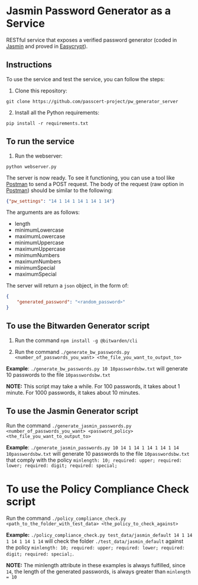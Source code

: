 # Jasmin Password Generator as a Service

RESTful service that exposes a verified password generator (coded in [Jasmin](https://github.com/jasmin-lang/jasmin) and proved in [Easycrypt](https://www.easycrypt.info)).

## Instructions
To use the service and test the service, you can follow the steps:

1. Clone this repository:
```
git clone https://github.com/passcert-project/pw_generator_server
```

2. Install all the Python requirements:

```
pip install -r requirements.txt
```

## To run the service

1. Run the webserver: 

```
python webserver.py
```
The server is now ready. To see it functioning, you can use a tool like [Postman](https://www.postman.com/) to send a POST request. 
The body of the request (raw option in [Postman](https://www.postman.com/)) should be similar to the following:

```json
{"pw_settings": "14 1 14 1 14 1 14 1 14"}
```
The arguments are as follows:

- length
- minimumLowercase
- maximumLowercase
- minimumUppercase
- maximumUppercase
- minimumNumbers
- maximumNumbers
- minimumSpecial
- maximumSpecial

The server will return a `json` object, in the form of:

```json
{
    "generated_password": "<random_password>"
}
```

## To use the Bitwarden Generator script

1. Run the command `npm install -g @bitwarden/cli`

2. Run the command `./generate_bw_passwords.py <number_of_passwords_you_want> <the_file_you_want_to_output_to>`

**Example**: `./generate_bw_passwords.py 10 10passwordsbw.txt` will generate 10 passwords to the file `10passwordsbw.txt` 

**NOTE:** This script may take a while. For 100 passwords, it takes about 1 minute. For 1000 passwords, it takes about 10 minutes.


## To use the Jasmin Generator script

Run the command `./generate_jasmin_passwords.py <number_of_passwords_you_want> <password_policy> <the_file_you_want_to_output_to>`

**Example**: `./generate_jasmin_passwords.py 10 14 1 14 1 14 1 14 1 14 10passwordsbw.txt` will generate 10 passwords to the file `10passwordsbw.txt` that comply with the policy `minlength: 10; required: upper; required: lower; required: digit; required: special;`

# To use the Policy Compliance Check script

Run the command `./policy_compliance_check.py <path_to_the_folder_with_test_data> <the_policy_to_check_against>`

**Example:** `./policy_compliance_check.py test_data/jasmin_default 14 1 14 1 14 1 14 1 14` will check the folder `./test_data/jasmin_default` against the policy `minlength: 10; required: upper; required: lower; required: digit; required: special;`.

**NOTE:** The minlength attribute in these examples is always fulfilled, since `14`, the length of the generated passwords, is always greater than `minlength = 10` 
